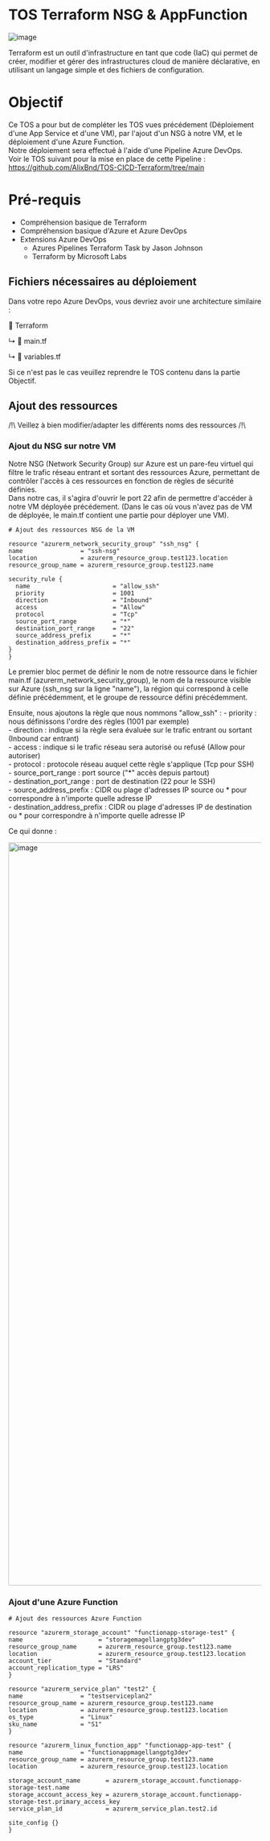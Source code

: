 # TOS Terraform NSG & AppFunction

![image](https://github.com/AlixBnd/TOS-CICD-Terraform/assets/137909386/a58318c9-8bb6-47aa-b476-6f00afa55f0e)

Terraform est un outil d'infrastructure en tant que code (IaC) qui permet de créer, modifier et gérer des infrastructures cloud de manière déclarative, en utilisant un langage simple et des fichiers de configuration.

# Objectif

Ce TOS a pour but de compléter les TOS vues précédement (Déploiement d'une App Service et d'une VM), par l'ajout d'un NSG à notre VM, et le déploiement d'une Azure Function.  
Notre déploiement sera effectué à l'aide d'une Pipeline Azure DevOps.  
Voir le TOS suivant pour la mise en place de cette Pipeline : https://github.com/AlixBnd/TOS-CICD-Terraform/tree/main  

# Pré-requis

 - Compréhension basique de Terraform
 - Compréhension basique d'Azure et Azure DevOps
 - Extensions Azure DevOps
	 - Azures Pipelines Terraform Task by Jason Johnson
	 - Terraform by Microsoft Labs

## Fichiers nécessaires au déploiement

Dans votre repo Azure DevOps, vous devriez avoir une architecture similaire :

📂 Terraform

↳ 📄 main.tf

↳ 📄 variables.tf

Si ce n'est pas le cas veuillez reprendre le TOS contenu dans la partie Objectif.  

## Ajout des ressources

/!\ Veillez à bien modifier/adapter les différents noms des ressources /!\  

### Ajout du NSG sur notre VM

Notre NSG (Network Security Group) sur Azure est un pare-feu virtuel qui filtre le trafic réseau entrant et sortant des ressources Azure, permettant de contrôler l'accès à ces ressources en fonction de règles de sécurité définies.  
Dans notre cas, il s'agira d'ouvrir le port 22 afin de permettre d'accéder à notre VM déployée précédement. (Dans le cas où vous n'avez pas de VM de déployée, le main.tf contient une partie pour déployer une VM).  

  ```hcl
# Ajout des ressources NSG de la VM

resource "azurerm_network_security_group" "ssh_nsg" {
  name                = "ssh-nsg"
  location            = azurerm_resource_group.test123.location
  resource_group_name = azurerm_resource_group.test123.name

  security_rule {
    name                       = "allow_ssh"
    priority                   = 1001
    direction                  = "Inbound"
    access                     = "Allow"
    protocol                   = "Tcp"
    source_port_range          = "*"
    destination_port_range     = "22"
    source_address_prefix      = "*"
    destination_address_prefix = "*"
  }
}
```

Le premier bloc permet de définir le nom de notre ressource dans le fichier main.tf (azurerm_network_security_group), le nom de la ressource visible sur Azure (ssh_nsg sur la ligne "name"), la région qui correspond à celle définie précédemment, et le groupe de ressource défini précédemment.  

Ensuite, nous ajoutons la règle que nous nommons "allow_ssh" : 
	- priority : nous définissons l'ordre des règles (1001 par exemple)  
 	- direction : indique si la règle sera évaluée sur le trafic entrant ou sortant (Inbound car entrant)  
  	- access : indique si le trafic réseau sera autorisé ou refusé (Allow pour autoriser)  
   	- protocol : protocole réseau auquel cette règle s'applique (Tcp pour SSH)  
    	- source_port_range : port source ("*" accès depuis partout)  
     	- destination_port_range : port de destination (22 pour le SSH)  
      	- source_address_prefix : CIDR ou plage d'adresses IP source ou * pour correspondre à n'importe quelle adresse IP  
       	- destination_address_prefix : CIDR ou plage d'adresses IP de destination ou * pour correspondre à n'importe quelle adresse IP  

Ce qui donne :  

 <img width="1477" alt="image" src="https://github.com/TheoVLT/TOS-Terraform-NSG-AppFunction/assets/148872577/1578029b-5f63-4830-a4bc-152fb946c239">

### Ajout d'une Azure Function  
  ```hcl
# Ajout des ressources Azure Function

resource "azurerm_storage_account" "functionapp-storage-test" {
  name                     = "storagemagellangptg3dev"
  resource_group_name      = azurerm_resource_group.test123.name
  location                 = azurerm_resource_group.test123.location
  account_tier             = "Standard"
  account_replication_type = "LRS"
}

resource "azurerm_service_plan" "test2" {
  name                = "testserviceplan2"
  resource_group_name = azurerm_resource_group.test123.name
  location            = azurerm_resource_group.test123.location
  os_type             = "Linux"
  sku_name            = "S1"
}

resource "azurerm_linux_function_app" "functionapp-app-test" {
  name                = "functionappmagellangptg3dev"
  resource_group_name = azurerm_resource_group.test123.name
  location            = azurerm_resource_group.test123.location

  storage_account_name       = azurerm_storage_account.functionapp-storage-test.name
  storage_account_access_key = azurerm_storage_account.functionapp-storage-test.primary_access_key
  service_plan_id            = azurerm_service_plan.test2.id

  site_config {}
}
```
